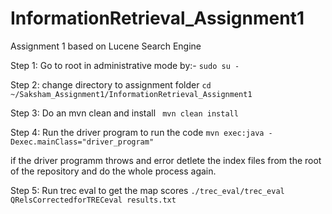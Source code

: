 # InformationRetrieval_Assignment1
Assignment 1 based on Lucene Search Engine

Step 1:
Go to root in administrative mode by:-
`sudo su -`

Step 2:
change directory to assignment folder
`cd ~/Saksham_Assignment1/InformationRetrieval_Assignment1`


Step 3:
Do an mvn clean and install
` mvn clean install`

Step 4:
Run the driver program to run the code
`mvn exec:java -Dexec.mainClass="driver_program"`

if the driver programm throws and error detlete the index files from the root of the repository and do the whole process again.

Step 5:
Run trec eval to get the map scores
`./trec_eval/trec_eval QRelsCorrectedforTRECeval results.txt`   
